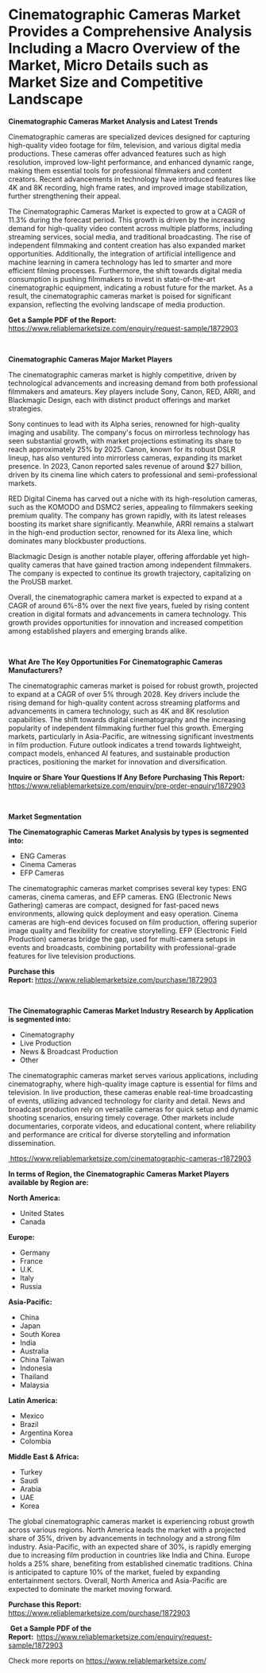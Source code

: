 <p><h1>Cinematographic Cameras Market Provides a Comprehensive Analysis Including a Macro Overview of the Market, Micro Details such as Market Size and Competitive Landscape</h1></p><p><strong>Cinematographic Cameras Market Analysis and Latest Trends</strong></p>
<p><p>Cinematographic cameras are specialized devices designed for capturing high-quality video footage for film, television, and various digital media productions. These cameras offer advanced features such as high resolution, improved low-light performance, and enhanced dynamic range, making them essential tools for professional filmmakers and content creators. Recent advancements in technology have introduced features like 4K and 8K recording, high frame rates, and improved image stabilization, further strengthening their appeal.</p><p>The Cinematographic Cameras Market is expected to grow at a CAGR of 11.3% during the forecast period. This growth is driven by the increasing demand for high-quality video content across multiple platforms, including streaming services, social media, and traditional broadcasting. The rise of independent filmmaking and content creation has also expanded market opportunities. Additionally, the integration of artificial intelligence and machine learning in camera technology has led to smarter and more efficient filming processes. Furthermore, the shift towards digital media consumption is pushing filmmakers to invest in state-of-the-art cinematographic equipment, indicating a robust future for the market. As a result, the cinematographic cameras market is poised for significant expansion, reflecting the evolving landscape of media production.</p></p>
<p><strong>Get a Sample PDF of the Report:&nbsp;</strong> <a href="https://www.reliablemarketsize.com/enquiry/request-sample/1872903?utm_campaign=1897&utm_medium=2&utm_source=Github&utm_content=ia&utm_term=16022025&utm_id=cinematographic-cameras">https://www.reliablemarketsize.com/enquiry/request-sample/1872903</a></p>
<p>&nbsp;</p>
<p><strong>Cinematographic Cameras Major Market Players</strong></p>
<p><p>The cinematographic cameras market is highly competitive, driven by technological advancements and increasing demand from both professional filmmakers and amateurs. Key players include Sony, Canon, RED, ARRI, and Blackmagic Design, each with distinct product offerings and market strategies.</p><p>Sony continues to lead with its Alpha series, renowned for high-quality imaging and usability. The company's focus on mirrorless technology has seen substantial growth, with market projections estimating its share to reach approximately 25% by 2025. Canon, known for its robust DSLR lineup, has also ventured into mirrorless cameras, expanding its market presence. In 2023, Canon reported sales revenue of around $27 billion, driven by its cinema line which caters to professional and semi-professional markets.</p><p>RED Digital Cinema has carved out a niche with its high-resolution cameras, such as the KOMODO and DSMC2 series, appealing to filmmakers seeking premium quality. The company has grown rapidly, with its latest releases boosting its market share significantly. Meanwhile, ARRI remains a stalwart in the high-end production sector, renowned for its Alexa line, which dominates many blockbuster productions.</p><p>Blackmagic Design is another notable player, offering affordable yet high-quality cameras that have gained traction among independent filmmakers. The company is expected to continue its growth trajectory, capitalizing on the ProUSB market.</p><p>Overall, the cinematographic camera market is expected to expand at a CAGR of around 6%-8% over the next five years, fueled by rising content creation in digital formats and advancements in camera technology. This growth provides opportunities for innovation and increased competition among established players and emerging brands alike.</p></p>
<p>&nbsp;</p>
<p><strong>What Are The Key Opportunities For Cinematographic Cameras Manufacturers?</strong></p>
<p><p>The cinematographic cameras market is poised for robust growth, projected to expand at a CAGR of over 5% through 2028. Key drivers include the rising demand for high-quality content across streaming platforms and advancements in camera technology, such as 4K and 8K resolution capabilities. The shift towards digital cinematography and the increasing popularity of independent filmmaking further fuel this growth. Emerging markets, particularly in Asia-Pacific, are witnessing significant investments in film production. Future outlook indicates a trend towards lightweight, compact models, enhanced AI features, and sustainable production practices, positioning the market for innovation and diversification.</p></p>
<p><strong>Inquire or Share Your Questions If Any Before Purchasing This Report:</strong> <a href="https://www.reliablemarketsize.com/enquiry/pre-order-enquiry/1872903?utm_campaign=1897&utm_medium=2&utm_source=Github&utm_content=ia&utm_term=16022025&utm_id=cinematographic-cameras">https://www.reliablemarketsize.com/enquiry/pre-order-enquiry/1872903</a></p>
<p>&nbsp;</p>
<p><strong>Market Segmentation</strong></p>
<p><strong>The Cinematographic Cameras Market Analysis by types is segmented into:</strong></p>
<p><ul><li>ENG Cameras</li><li>Cinema Cameras</li><li>EFP Cameras</li></ul></p>
<p><p>The cinematographic cameras market comprises several key types: ENG cameras, cinema cameras, and EFP cameras. ENG (Electronic News Gathering) cameras are compact, designed for fast-paced news environments, allowing quick deployment and easy operation. Cinema cameras are high-end devices focused on film production, offering superior image quality and flexibility for creative storytelling. EFP (Electronic Field Production) cameras bridge the gap, used for multi-camera setups in events and broadcasts, combining portability with professional-grade features for live television productions.</p></p>
<p><strong>Purchase this Report:&nbsp;</strong><a href="https://www.reliablemarketsize.com/purchase/1872903?utm_campaign=1897&utm_medium=2&utm_source=Github&utm_content=ia&utm_term=16022025&utm_id=cinematographic-cameras">https://www.reliablemarketsize.com/purchase/1872903</a></p>
<p>&nbsp;</p>
<p><strong>The Cinematographic Cameras Market Industry Research by Application is segmented into:</strong></p>
<p><ul><li>Cinematography</li><li>Live Production</li><li>News & Broadcast Production</li><li>Other</li></ul></p>
<p><p>The cinematographic cameras market serves various applications, including cinematography, where high-quality image capture is essential for films and television. In live production, these cameras enable real-time broadcasting of events, utilizing advanced technology for clarity and detail. News and broadcast production rely on versatile cameras for quick setup and dynamic shooting scenarios, ensuring timely coverage. Other markets include documentaries, corporate videos, and educational content, where reliability and performance are critical for diverse storytelling and information dissemination.</p></p>
<p><a href="https://www.reliablemarketsize.com/cinematographic-cameras-r1872903?utm_campaign=1897&utm_medium=2&utm_source=Github&utm_content=ia&utm_term=16022025&utm_id=cinematographic-cameras">&nbsp;https://www.reliablemarketsize.com/cinematographic-cameras-r1872903</a></p>
<p><strong>In terms of Region, the Cinematographic Cameras Market Players available by Region are:</strong></p>
<p>
    <p> <strong> North America: </strong>
        <ul>
            <li>United States</li>
            <li>Canada</li>
        </ul>
        </p> 
    <p> <strong> Europe: </strong>
        <ul>
            <li>Germany</li>
            <li>France</li>
            <li>U.K.</li>
            <li>Italy</li>
            <li>Russia</li>
        </ul>
        </p> 
    <p> <strong> Asia-Pacific: </strong>
        <ul>
            <li>China</li>
            <li>Japan</li>
            <li>South Korea</li>
            <li>India</li>
            <li>Australia</li>
            <li>China Taiwan</li>
            <li>Indonesia</li>
            <li>Thailand</li>
            <li>Malaysia</li>
        </ul>
        </p> 
    <p> <strong> Latin America: </strong>
        <ul>
            <li>Mexico</li>
            <li>Brazil</li>
            <li>Argentina Korea</li>
            <li>Colombia</li>
        </ul>
        </p> 
    <p> <strong> Middle East & Africa: </strong>
        <ul>
            <li>Turkey</li>
            <li>Saudi</li>
            <li>Arabia</li>
            <li>UAE</li>
            <li>Korea</li>
        </ul>
    </p>
    </p>
<p><p>The global cinematographic cameras market is experiencing robust growth across various regions. North America leads the market with a projected share of 35%, driven by advancements in technology and a strong film industry. Asia-Pacific, with an expected share of 30%, is rapidly emerging due to increasing film production in countries like India and China. Europe holds a 25% share, benefiting from established cinematic traditions. China is anticipated to capture 10% of the market, fueled by expanding entertainment sectors. Overall, North America and Asia-Pacific are expected to dominate the market moving forward.</p></p>
<p><strong>Purchase this Report: </strong><a href="https://www.reliablemarketsize.com/purchase/1872903?utm_campaign=1897&utm_medium=2&utm_source=Github&utm_content=ia&utm_term=16022025&utm_id=cinematographic-cameras">https://www.reliablemarketsize.com/purchase/1872903</a></p>
<p>&nbsp;<strong>Get a Sample PDF of the Report:&nbsp;&nbsp;</strong><a href="https://www.reliablemarketsize.com/enquiry/request-sample/1872903?utm_campaign=1897&utm_medium=2&utm_source=Github&utm_content=ia&utm_term=16022025&utm_id=cinematographic-cameras">https://www.reliablemarketsize.com/enquiry/request-sample/1872903</a></p>
<p><strong></strong></p>
<p>Check more reports on <a href="https://www.reliablemarketsize.com/?utm_campaign=1897&utm_medium=2&utm_source=Github&utm_content=ia&utm_term=16022025&utm_id=cinematographic-cameras">https://www.reliablemarketsize.com/</a></p>